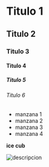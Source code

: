 # Titulo 1
## Titulo 2
### Titulo 3
#### Titulo 4
##### Titulo 5
###### Titulo 6


* manzana 1
* manzana 2
* manzana 3
* manzana 4

**ice cub**

![descripcion](https://www.pinterest.com/pin/almacenamiento-rpido--924012048520469535/)
